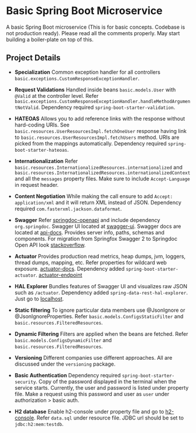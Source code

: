 # Basic Spring Boot Microservice

A basic Spring Boot microservice (This is for basic concepts. Codebase is not production ready). Please read all the comments properly. May start building a boiler-plate on top of this.

## Project Details

- **Specialization** Common exception handler for all controllers `basic.exceptions.CustomResponseExceptionHandler`.

- **Request Validations** Handled inside beans `basic.models.User` with `@Valid` at the controller level. Refer `basic.exceptions.CustomResponseExceptionHandler.handleMethodArgumentNotValid`. Dependency required `spring-boot-starter-validation`.

- **HATEOAS** Allows you to add reference links with the response without hard-coding URIs. See `basic.resources.UserResourcesImpl.fetchOneUser` response having link to `basic.resources.UserResourcesImpl.fetchUsers` method. URIs are picked from the mappings automatically. Dependency required `spring-boot-starter-hateoas`.

- **Internationalization** Refer `basic.resources.InternationalizedResources.internationalized` and `basic.resources.InternationalizedResources.internationalizedContext` and all the `messages` property files. Make sure to include `Accept-Language` in request header.

- **Content Negotiation** While making the call ensure to add `Accept: application/xml` and it will return XML instead of JSON. Dependency required `com.fasterxml.jackson.dataformat`.

- **Swagger** Refer [springdoc-openapi](https://springdoc.org/) and include dependency `org.springdoc`. Swagger UI located at [swagger-ui](http://localhost:8080/swagger-ui.html). Swagger docs are located at [api-docs](http://localhost:8080/v3/api-docs). Provides server info, paths, schemas and components. For migration from Springfox Swagger 2 to Springdoc Open API look [stackoverflow](https://stackoverflow.com/questions/59291371/migrating-from-springfox-swagger-2-to-springdoc-open-api).

- **Actuator** Provides production read metrics, heap dumps, jvm, loggers, thread dumps, mapping, etc. Refer properties for wildcard web exposure. [actuator-docs](https://docs.spring.io/spring-boot/docs/current/reference/html/actuator.html). Dependency added `spring-boot-starter-actuator`. [actuator-endpoint](http://localhost:8080/actuator)

- **HAL Explorer** Bundles features of Swagger UI and visualizes raw JSON such as `/actuator`. Dependency added `spring-data-rest-hal-explorer`. Just go to [localhost](localhost:8080).

- **Static filtering** To ignore particular data members use @JsonIgnore or @JsonIgnoreProperties. Refer `basic.models.ConfigsStaticFilter` and `basic.resources.FilteredResources`.

- **Dynamic Filtering** Filters are applied when the beans are fetched. Refer `basic.models.ConfigsDynamicFilter` and `basic.resources.FilteredResources`.

- **Versioning** Different companies use different approaches. All are discussed under the `versioning` package.

- **Basic Authentication** Dependency required `spring-boot-starter-security`. Copy of the password displayed in the terminal when the service starts. Currently, the user and password is listed under property file. Make a request using this password and user as `user` under authorization > basic auth.

- **H2 database** Enable h2-console under property file and go to [h2-console](http://localhost:8080/h2-console). Refer `data.sql` under resource file. JDBC url should be set to `jdbc:h2:mem:testdb`.
